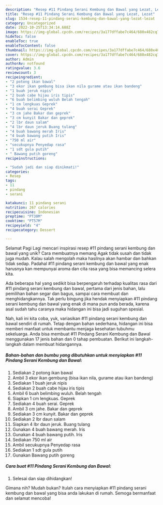 ```yaml
---
description: "Resep #11 Pindang Serani Kembung dan Bawal yang Lezat, Lezat"
title: "Resep #11 Pindang Serani Kembung dan Bawal yang Lezat, Lezat"
slug: 1534-resep-11-pindang-serani-kembung-dan-bawal-yang-lezat-lezat
category: Uncategorized
date: 2022-10-25T13:34:14.688Z
image: https://img-global.cpcdn.com/recipes/3a177dffabe7c464/680x482cq70/11-pindang-serani-kembung-dan-bawal-foto-resep-utama.jpg
hideToc: false
enableToc: true
enableTocContent: false
thumbnail: https://img-global.cpcdn.com/recipes/3a177dffabe7c464/680x482cq70/11-pindang-serani-kembung-dan-bawal-foto-resep-utama.jpg
cover: https://img-global.cpcdn.com/recipes/3a177dffabe7c464/680x482cq70/11-pindang-serani-kembung-dan-bawal-foto-resep-utama.jpg
author: Admin
authorAv: notfound
ratingvalue: 3.6
reviewcount: 3
recipeingredient:
- "2 potong ikan bawal"
- "3 ekor ikan gembung bisa ikan nila gurame atau ikan bandeng"
- "1 buah jeruk nipis"
- "2 buah cabe hijau iris tipis"
- "6 buah belimbing wuluh Belah tengah"
- "1 cm lengkuas Geprek"
- "4 buah serai Geprek"
- "3 cm jahe Bakar dan geprek"
- "3 cm kunyit Bakar dan geprek"
- "2 lbr daun salam"
- "4 lbr daun jeruk Buang tulang"
- "4 buah bawang merah Iris"
- "4 buah bawang putih Iris"
- "750 ml air"
- "secukupnya Penyedap rasa"
- "1 sdt gula putih"
- " Bawang putih goreng"
recipeinstructions:

- "Sudah jadi dan siap dinikmati!"
categories:
- Resep
tags:
- 11
- pindang
- serani

katakunci: 11 pindang serani 
nutrition: 267 calories
recipecuisine: Indonesian
preptime: "PT30M"
cooktime: "PT57M"
recipeyield: "4"
recipecategory: Dessert

---
```



Selamat Pagi Lagi mencari inspirasi resep #11 pindang serani kembung dan bawal yang unik? Cara membuatnya memang Agak tidak susah dan tidak juga mudah. Kalau salah mengolah maka hasilnya akan hambar dan bahkan tidak sedap. Padahal #11 pindang serani kembung dan bawal yang enak harusnya kan mempunyai aroma dan cita rasa yang bisa memancing selera kita.


Ada beberapa hal yang sedikit bisa berpengaruh terhadap kualitas rasa dari #11 pindang serani kembung dan bawal, pertama dari jenis bahan, lalu pemilihan bahan segar dan bagus, sampai cara membuat dan menghidangkannya. Tak perlu bingung jika hendak menyiapkan #11 pindang serani kembung dan bawal yang enak di mana pun anda berada, karena asal sudah tahu caranya maka hidangan ini bisa jadi suguhan spesial.




Nah, kali ini kita coba, yuk, variasikan #11 pindang serani kembung dan bawal sendiri di rumah. Tetap dengan bahan sederhana, hidangan ini bisa memberi manfaat untuk membantu menjaga kesehatan tubuhmu sekeluarga. Anda bisa membuat #11 Pindang Serani Kembung dan Bawal menggunakan 17 jenis bahan dan 0 tahap pembuatan. Berikut ini langkah-langkah dalam membuat hidangannya.

<!--inarticleads1-->

##### Bahan-bahan dan bumbu yang dibutuhkan untuk menyiapkan #11 Pindang Serani Kembung dan Bawal:

1. Sediakan 2 potong ikan bawal
1. Ambil 3 ekor ikan gembung (bisa ikan nila, gurame atau ikan bandeng)
1. Sediakan 1 buah jeruk nipis
1. Sediakan 2 buah cabe hijau iris tipis
1. Ambil 6 buah belimbing wuluh. Belah tengah
1. Siapkan 1 cm lengkuas. Geprek
1. Sediakan 4 buah serai. Geprek
1. Ambil 3 cm jahe. Bakar dan geprek
1. Sediakan 3 cm kunyit. Bakar dan geprek
1. Sediakan 2 lbr daun salam
1. Siapkan 4 lbr daun jeruk. Buang tulang
1. Gunakan 4 buah bawang merah. Iris
1. Gunakan 4 buah bawang putih. Iris
1. Sediakan 750 ml air
1. Ambil secukupnya Penyedap rasa
1. Sediakan 1 sdt gula putih
1. Gunakan  Bawang putih goreng




<!--inarticleads2-->

##### Cara buat #11 Pindang Serani Kembung dan Bawal:


1. Selesai dan siap dihidangkan!



Gimana nih? Mudah bukan? Itulah cara menyiapkan #11 pindang serani kembung dan bawal yang bisa anda lakukan di rumah. Semoga bermanfaat dan selamat mencoba!
